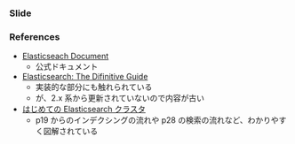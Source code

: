 ### Slide

### References

- [Elasticseach Document][1]
  - 公式ドキュメント
- [Elasticsearch: The Difinitive Guide][2]
  - 実装的な部分にも触れられている
  - が、2.x 系から更新されていないので内容が古い
- [はじめての Elasticsearch クラスタ][3]
  - p19 からのインデクシングの流れや p28 の検索の流れなど、わかりやすく図解されている

[1]: https://www.elastic.co/guide/en/elasticsearch/reference/current/index.html
[2]: https://www.elastic.co/guide/en/elasticsearch/guide/current/index.html
[3]: https://www.slideshare.net/snuffkin/elasticsearch-107454226

